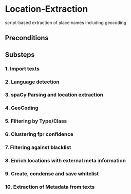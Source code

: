 # Location-Extraction
script-based extraction of place names including geocoding


## Preconditions




## Substeps

### 1. Import texts

### 2. Language detection

### 3. spaCy Parsing and location extraction

### 4. GeoCoding

### 5. Filtering by Type/Class

### 6. Clustering fpr confidence

### 7. Filtering against blacklist

### 8. Enrich locations with external meta information

### 9. Create, condense and save whitelist

### 10. Extraction of Metadata from texts

